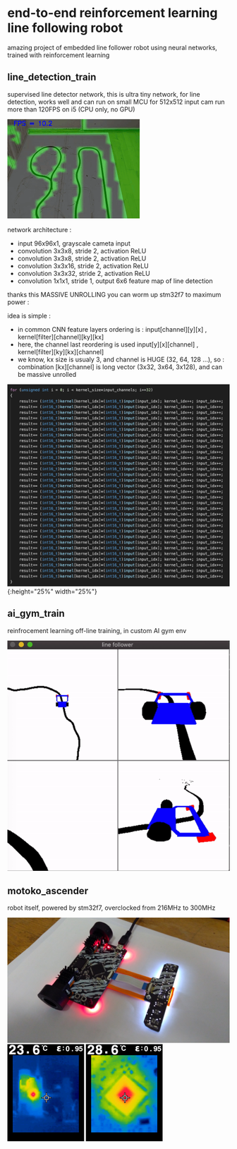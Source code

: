 # end-to-end reinforcement learning line following robot

amazing project of embedded line follower robot using neural networks, trained with reinforcement learning


## line_detection_train
supervised line detector network,
this is ultra tiny network, for line detection, works well and can run on small MCU
for 512x512 input cam run more than 120FPS on i5 (CPU only, no GPU)


![](images/line_detection.gif)

network architecture : 
- input 96x96x1, grayscale cameta input
- convolution 3x3x8, stride 2, activation ReLU
- convolution 3x3x8, stride 2, activation ReLU
- convolution 3x3x16, stride 2, activation ReLU
- convolution 3x3x32, stride 2, activation ReLU
- convolution 1x1x1, stride 1, output 6x6 feature map of line detection

thanks this MASSIVE UNROLLING you can worm up stm32f7 to maximum power :

idea is simple : 
- in common CNN feature layers ordering is : input\[channel\]\[y\]\[x\] , kernel\[filter\]\[channel\]\[ky\]\[kx\]
- here, the channel last reordering is used input\[y\]\[x\]\[channel\] , kernel\[filter\]\[ky\]\[kx\]\[channel\]
- we know, kx size is usualy 3, and channel is HUGE (32, 64, 128 ...), so : combination \[kx\]\[channel\] is long vector (3x32, 3x64, 3x128), and can be massive unrolled

![](images/unrolled_kernel.png){:height="25%" width="25%"}



## ai_gym_train 

reinfrocement learning off-line training, in custom AI gym env

![](images/dqn_line_follower.gif)


## motoko_ascender

robot itself, powered by stm32f7, overclocked from 216MHz to 300MHz

![](images/robot.jpg)
![](images/robot_thermal.png)
![](images/cpu_thermal.png)
